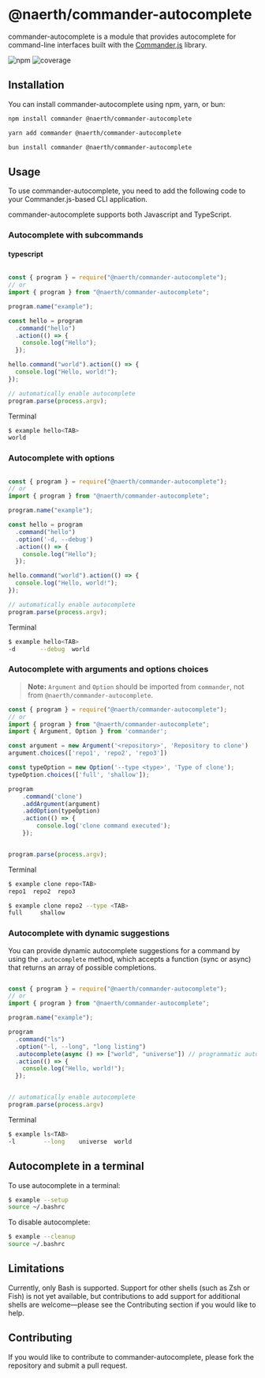 # @naerth/commander-autocomplete

commander-autocomplete is a module that provides autocomplete for command-line interfaces built with the [Commander.js](https://github.com/tj/commander.js) library.

![npm](https://img.shields.io/npm/v/@naerth/commander-autocomplete) <!-- coverage-badge-start -->
![coverage](https://img.shields.io/badge/coverage-100%25-brightgreen)
<!-- coverage-badge-end -->

## Installation
You can install commander-autocomplete using npm, yarn, or bun:

```bash
npm install commander @naerth/commander-autocomplete
```

```bash
yarn add commander @naerth/commander-autocomplete
```

```bash
bun install commander @naerth/commander-autocomplete
```

## Usage
To use commander-autocomplete, you need to add the following code to your Commander.js-based CLI application.

commander-autocomplete supports both Javascript and TypeScript.

### Autocomplete with subcommands

#### typescript

```typescript

const { program } = require("@naerth/commander-autocomplete");
// or
import { program } from "@naerth/commander-autocomplete";

program.name("example");

const hello = program
  .command("hello")
  .action(() => {
    console.log("Hello");
  });

hello.command("world").action(() => {
  console.log("Hello, world!");
});

// automatically enable autocomplete
program.parse(process.argv);

```
Terminal 

```bash
$ example hello<TAB>
world
```

### Autocomplete with options

```typescript

const { program } = require("@naerth/commander-autocomplete");
// or
import { program } from "@naerth/commander-autocomplete";

program.name("example");

const hello = program
  .command("hello")
  .option('-d, --debug')
  .action(() => {
    console.log("Hello");
  });

hello.command("world").action(() => {
  console.log("Hello, world!");
});

// automatically enable autocomplete
program.parse(process.argv);

```
Terminal 

```bash
$ example hello<TAB>
-d       --debug  world
```

### Autocomplete with arguments and options choices

> **Note:** `Argument` and `Option` should be imported from `commander`, not from `@naerth/commander-autocomplete`.

```typescript
const { program } = require("@naerth/commander-autocomplete");
// or
import { program } from "@naerth/commander-autocomplete";
import { Argument, Option } from 'commander';

const argument = new Argument('<repository>', 'Repository to clone')
argument.choices(['repo1', 'repo2', 'repo3'])

const typeOption = new Option('--type <type>', 'Type of clone');
typeOption.choices(['full', 'shallow']);

program
    .command('clone')
    .addArgument(argument)
    .addOption(typeOption)
    .action(() => {
        console.log('clone command executed');
    });


program.parse(process.argv);

```
Terminal 

```bash
$ example clone repo<TAB>
repo1  repo2  repo3
```

```bash
$ example clone repo2 --type <TAB>
full     shallow
```

### Autocomplete with dynamic suggestions

You can provide dynamic autocomplete suggestions for a command by using the `.autocomplete` method, which accepts a function (sync or async) that returns an array of possible completions.

```typescript

const { program } = require("@naerth/commander-autocomplete");
// or
import { program } from "@naerth/commander-autocomplete";

program.name("example");

program
  .command("ls")
  .option("-l, --long", "long listing")
  .autocomplete(async () => ["world", "universe"]) // programmatic autocomplete
  .action(() => {
    console.log("Hello, world!");
  });


// automatically enable autocomplete
program.parse(process.argv)
```

Terminal 

```bash
$ example ls<TAB>
-l        --long    universe  world 
```

## Autocomplete in a terminal

To use autocomplete in a terminal:

```bash
$ example --setup
source ~/.bashrc
```

To disable autocomplete:

```bash
$ example --cleanup
source ~/.bashrc
```

## Limitations

Currently, only Bash is supported. Support for other shells (such as Zsh or Fish) is not yet available, but contributions to add support for additional shells are welcome—please see the Contributing section if you would like to help.


## Contributing
If you would like to contribute to commander-autocomplete, please fork the repository and submit a pull request.
